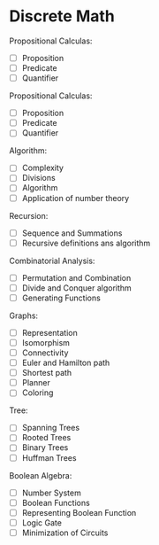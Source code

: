 # Discrete Math

Propositional Calculas:
- [ ] Proposition
- [ ] Predicate
- [ ] Quantifier

Propositional Calculas:
- [ ] Proposition
- [ ] Predicate
- [ ] Quantifier

Algorithm:
- [ ] Complexity
- [ ] Divisions
- [ ] Algorithm
- [ ] Application of number theory

Recursion:
- [ ] Sequence and Summations
- [ ] Recursive definitions ans algorithm

Combinatorial Analysis:
- [ ] Permutation and Combination
- [ ] Divide and Conquer algorithm
- [ ] Generating Functions

Graphs:
- [ ] Representation
- [ ] Isomorphism
- [ ] Connectivity
- [ ] Euler and Hamilton path
- [ ] Shortest path
- [ ] Planner
- [ ] Coloring

Tree:
- [ ] Spanning Trees
- [ ] Rooted Trees
- [ ] Binary Trees
- [ ] Huffman Trees

Boolean Algebra:
- [ ] Number System
- [ ] Boolean Functions
- [ ] Representing Boolean Function
- [ ] Logic Gate
- [ ] Minimization of Circuits
